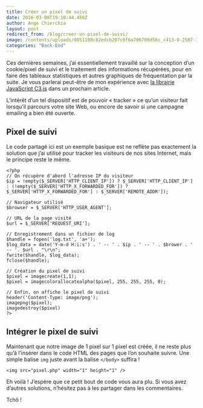 ```yaml
---
title: Créer un pixel de suivi
date: 2016-03-08T19:10:44.456Z
author: Ange Chierchia
layout: post
redirect_from: /blog/creer-un-pixel-de-suivi/
image: /contents/uploads/0851180c82edcb207c0f6a706700d56c_c413-0-2587-1268_s885x516-825x510.jpg
categories: "Back-End"
---
```

Ces dernières semaines, j&rsquo;ai essentiellement travaillé sur la conception d&rsquo;un cookie/pixel de suivi et le traitement des informations récupérées, pour en faire des tableaux statistiques et autres graphiques de fréquentation par la suite. Je vous parlerai peut-être de mon expérience avec <a href="http://c3js.org/" target="_blank">la librairie JavaScript C3.js</a> dans un prochain article.

L&rsquo;intérêt d&rsquo;un tel dispositif est de pouvoir &laquo;&nbsp;tracker&nbsp;&raquo; ce qu&rsquo;un visiteur fait lorsqu&rsquo;il parcours votre site Web, ou encore de savoir si une campagne emailing a bien été ouverte.<!--more-->

## Pixel de suivi

Le code partagé ici est un exemple basique est ne reflète pas exactement la solution que j&rsquo;ai utilisé pour tracker les visiteurs de nos sites Internet, mais le principe reste le même.

    <?php
    // On récupère d'abord l'adresse IP du visiteur
    $ip = !empty($_SERVER['HTTP_CLIENT_IP']) ? $_SERVER['HTTP_CLIENT_IP'] : (!empty($_SERVER['HTTP_X_FORWARDED_FOR']) ? $_SERVER['HTTP_X_FORWARDED_FOR'] : $_SERVER['REMOTE_ADDR']);
    
    // Navigateur utilisé
    $browser = $_SERVER['HTTP_USER_AGENT'];
    
    // URL de la page visité
    $url = $_SERVER['REQUEST_URI'];
    
    // Enregistrement dans un fichier de log
    $handle = fopen('log.txt', 'a+');
    $log_data = date('Y-m-d H:i:s') . ' -- ' . $ip . ' -- ' . $brower . ' -- '. $url . "\r\n";
    fwrite($handle, $log_data);
    fclose($handle);
    
    // Création du pixel de suivi
    $pixel = imagecreate(1,1);
    $pixel = imagecolorallocatealpha($pixel, 255, 255, 255, 0);
    
    // Enfin, on affiche le pixel de suivi
    header('Content-Type: image/png');
    imagepng($pixel);
    imagedestroy($pixel)
    ?>

## Intégrer le pixel de suivi

Maintenant que notre image de 1 pixel sur 1 pixel est créée, il ne reste plus qu&rsquo;à l&rsquo;insérer dans le code HTML des pages que l&rsquo;on souhaite suivre. Une simple balise `img` juste avant la balise `</body>` suffira !

    <img src="pixel.php" width="1" height="1" />

Eh voilà ! J&rsquo;espère que ce petit bout de code vous aura plu. Si vous avez d&rsquo;autres solutions, n&rsquo;hésitez pas à les partager dans les commentaires.

Tchô !